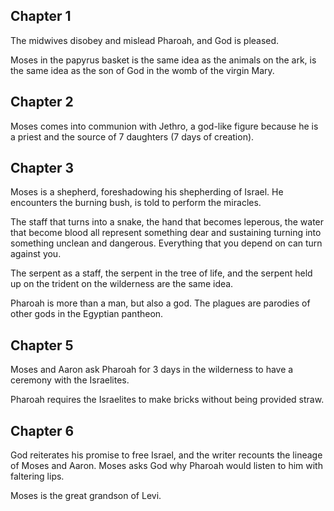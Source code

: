 ## Chapter 1
The midwives disobey and mislead Pharoah, and God is pleased.

Moses in the papyrus basket is the same idea as the animals on the ark, is the same idea as the son of God in the womb of the virgin Mary.

## Chapter 2
Moses comes into communion with Jethro, a god-like figure because he is a priest and the source of 7 daughters (7 days of creation).

## Chapter 3
Moses is a shepherd, foreshadowing his shepherding of Israel. He encounters the burning bush, is told to perform the miracles.

The staff that turns into a snake, the hand that becomes leperous, the water that become blood all represent something dear and sustaining turning into something unclean and dangerous. Everything that you depend on can turn against you.

The serpent as a staff, the serpent in the tree of life, and the serpent held up on the trident on the wilderness are the same idea.

Pharoah is more than a man, but also a god. The plagues are parodies of other gods in the Egyptian pantheon.

## Chapter 5

Moses and Aaron ask Pharoah for 3 days in the wilderness to have a ceremony with the Israelites.

Pharoah requires the Israelites to make bricks without being provided straw.

## Chapter 6

God reiterates his promise to free Israel, and the writer recounts the lineage of Moses and Aaron. Moses asks God why Pharoah would listen to him with faltering lips.

Moses is the great grandson of Levi.